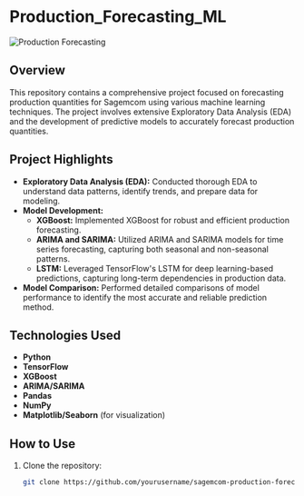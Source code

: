 # Production_Forecasting_ML

![Production Forecasting](https://media.licdn.com/dms/image/D4D12AQFbeZ8BrXigAw/article-cover_image-shrink_600_2000/0/1692599813158?e=2147483647&v=beta&t=w_jUmt_EGzaH2luUrhICMMoeRqUY3AeoRvLHq8nrUXw)

## Overview

This repository contains a comprehensive project focused on forecasting production quantities for Sagemcom using various machine learning techniques. The project involves extensive Exploratory Data Analysis (EDA) and the development of predictive models to accurately forecast production quantities.

## Project Highlights

- **Exploratory Data Analysis (EDA):** Conducted thorough EDA to understand data patterns, identify trends, and prepare data for modeling.
- **Model Development:**
  - **XGBoost:** Implemented XGBoost for robust and efficient production forecasting.
  - **ARIMA and SARIMA:** Utilized ARIMA and SARIMA models for time series forecasting, capturing both seasonal and non-seasonal patterns.
  - **LSTM:** Leveraged TensorFlow's LSTM for deep learning-based predictions, capturing long-term dependencies in production data.
- **Model Comparison:** Performed detailed comparisons of model performance to identify the most accurate and reliable prediction method.

## Technologies Used

- **Python**
- **TensorFlow**
- **XGBoost**
- **ARIMA/SARIMA**
- **Pandas**
- **NumPy**
- **Matplotlib/Seaborn** (for visualization)

## How to Use

1. Clone the repository:
   ```bash
   git clone https://github.com/yourusername/sagemcom-production-forecasting.git
